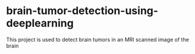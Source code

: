 # brain-tumor-detection-using-deeplearning
This project is used to detect brain tumors in an MRI scanned image of the brain
